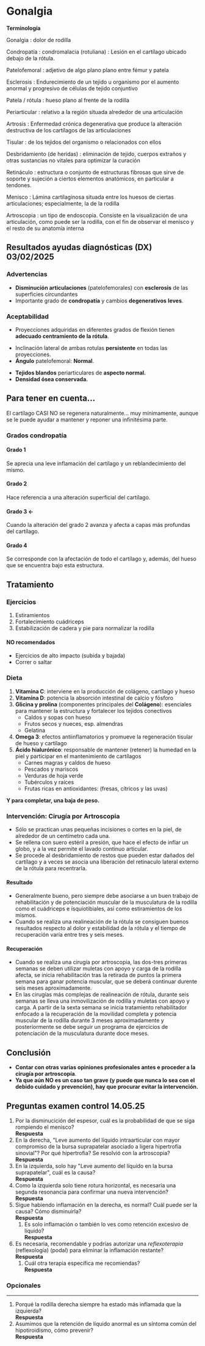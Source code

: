 # Gonalgia

**Terminología**

Gonalgia
: dolor de rodilla

Condropatía
: condromalacia (rotuliana)
: Lesión en el cartílago ubicado debajo de la rótula.

Patelofemoral
: adjetivo de algo plano plano entre fémur y patela

Esclerosis
: Endurecimiento de un tejido u organismo por el aumento anormal y progresivo de células de tejido conjuntivo

Patela / rótula
: hueso plano al frente de la rodilla

Periarticular
: relativo a la región situada alrededor de una articulación

Artrosis
: Enfermedad crónica degenerativa que produce la alteración destructiva de los cartílagos de las articulaciones

Tisular
: de los tejidos del organismo o relacionados con ellos

Desbridamiento (de heridas)
: eliminación de tejido, cuerpos extraños y otras sustancias no vitales para optimizar la curación

Retináculo
: estructura o conjunto de estructuras fibrosas que sirve de soporte y sujeción a ciertos elementos anatómicos, en particular a tendones.

Menisco
: Lámina cartilaginosa situada entre los huesos de ciertas articulaciones; especialmente, la de la rodilla

Artroscopia
: un tipo de endoscopia. Consiste en la visualización de una articulación, como puede ser la rodilla, con el fin de observar el menisco y el resto de su anatomía interna

## Resultados ayudas diagnósticas (DX) 03/02/2025

### Advertencias 
- **Disminución articulaciones** (patelofemorales) con **esclerosis** de las superficies circundantes
- Importante grado de **condropatía** y cambios **degenerativos** **leves**.

### Aceptabilidad
* Proyecciones adquiridas en diferentes grados de flexión tienen **adecuado centramiento de la rótula**.
- Inclinación lateral de ambas rotulas **persistente** en todas las proyecciones.
- **Ángulo** patelofemoral: **Normal**.
* **Tejidos blandos** periarticulares de **aspecto normal.**
* **Densidad ósea conservada.**

## Para tener en cuenta...
El cartílago CASI NO se regenera naturalmente... muy mínimamente, aunque se le puede ayudar a mantener y reponer una infinitésima parte.

### Grados condropatía

#### Grado 1
Se aprecia una leve inflamación del cartílago y un reblandecimiento del mismo.

#### Grado 2
Hace referencia a una alteración superficial del cartílago.

#### Grado 3 <-
Cuando la alteración del grado 2 avanza y afecta a capas más profundas del cartílago.

#### Grado 4
Se corresponde con la afectación de todo el cartílago y, además, del hueso que se encuentra bajo esta estructura.

## Tratamiento

### Ejercicios
1. Estiramientos
1. Fortalecimiento cuádriceps
1. Estabilización de cadera y pie para normalizar la rodilla

#### NO recomendados
* Ejercicios de alto impacto (subida y bajada)
* Correr o saltar

### Dieta
1. **Vitamina C**: interviene en la producción de colágeno, cartílago y hueso
1. **Vitamina D**: potencia la absorción intestinal de calcio y fósforo
1. **Glicina y prolina** (componentes principales del **Colágeno**): esenciales para mantener la estructura y fortalecer los tejidos conectivos
    * Caldos y sopas con hueso
    * Frutos secos y nueces, esp. almendras
    * Gelatina
1. **Omega 3**: efectos antiinflamatorios y promueve la regeneración tisular de hueso y cartílago
1. **Ácido hialurónico**: responsable de mantener (retener) la humedad en la piel y participar en el mantenimiento de cartílagos
    * Carnes magras y caldos de hueso
    * Pescados y mariscos
    * Verduras de hoja verde
    * Tubérculos y raíces
    * Frutas ricas en antioxidantes: (fresas, cítricos y las uvas)

**Y para completar, una baja de peso.**

### Intervención: Cirugía por Artroscopia

* Sólo se practican unas pequeñas incisiones o cortes en la piel, de alrededor de un centímetro cada una.
* Se rellena con suero estéril a presión, que hace el efecto de inflar un globo, y a la vez permite el lavado continuo articular. 
* Se procede al desbridamiento de restos que pueden estar dañados del cartílago y a veces se asocia una liberación del retinaculo lateral  externo de la rótula para recentrarla.

#### Resultado
* Generalmente bueno, pero siempre debe asociarse a un buen trabajo de rehabilitación y de potenciación muscular de la musculatura de la rodilla como el cuádriceps  e ísquiotibiales, así como estiramientos de los mismos.
* Cuando  se realiza una realineación de la rótula se consiguen buenos resultados respecto al dolor y estabilidad de la rótula y el tiempo de recuperación varía entre tres y seis meses.

#### Recuperación
* Cuando se realiza una cirugía por artroscopia, las dos-tres primeras semanas se deben utilizar muletas con apoyo y carga de la rodilla afecta, se inicia rehabilitación tras la retirada de puntos la primera semana para ganar potencia muscular, que se deberá continuar durente seis meses aproximadamente.
* En las cirugías más complejas de realineación de rótula, durante seis semanas se lleva una inmovilización de rodilla y muletas con apoyo y carga. A partir de la sexta semana se inicia tratamiento rehabilitador enfocado a la recuperación de la movilidad completa y potencia muscular de la rodilla durante 3 meses aproximadamente y posteriormente se debe seguir un programa de ejercicios de potenciación de la musculatura durante doce meses.

## Conclusión

* **Contar con otras varias opiniones profesionales antes e proceder a la cirugía por artroscopía**.
* **Ya que aún NO es un caso tan grave (y puede que nunca lo sea  con el debido cuidado y prevención), hay que procurar evitar la intervención.**

## Preguntas examen control 14.05.25

1. Por la disminucición del espesor, cuál es la probabilidad de que se siga rompiendo el menisco?\
**Respuesta**
1. En la derecha, "Leve aumento del líquido intraarticular con mayor compromiso de la bursa suprapatelar asociado a ligera hipertrofia sinovial"? Por qué hipertrofia? Se resolvió con la artroscopia?\
**Respuesta**
1. En la izquierda, solo hay "Leve aumento del líquido en la bursa suprapatelar", cuál es la causa?\
**Respuesta**
1. Como la izquierda solo tiene rotura horizontal, es necesaria una segunda resonancia para confirmar una nueva intervención?\
**Respuesta**
1. Sigue habiendo inflamación en la derecha, es normal? Cuál puede ser la causa? Cómo disminuirla?\
**Respuesta**
    1. Es solo inflamación o también lo ves como retención excesivo de líquido?\
    **Respuesta**
1. Es necesaria, recomendable y podrías autorizar una _reflexoterapia_ (reflexología) (podal) para eliminar la inflamación restante?\
**Respuesta**
    1. Cuál otra terapia específica me recomiendas?\
    **Respuesta**

### Opcionales
---
1. Porqué la rodilla derecha siempre ha estado más inflamada que la izquierda?\
**Respuesta**
1. Asumimos que la retención de líquido anormal es un síntoma común del hipotiroidismo, cómo prevenir?\
**Respuesta**
